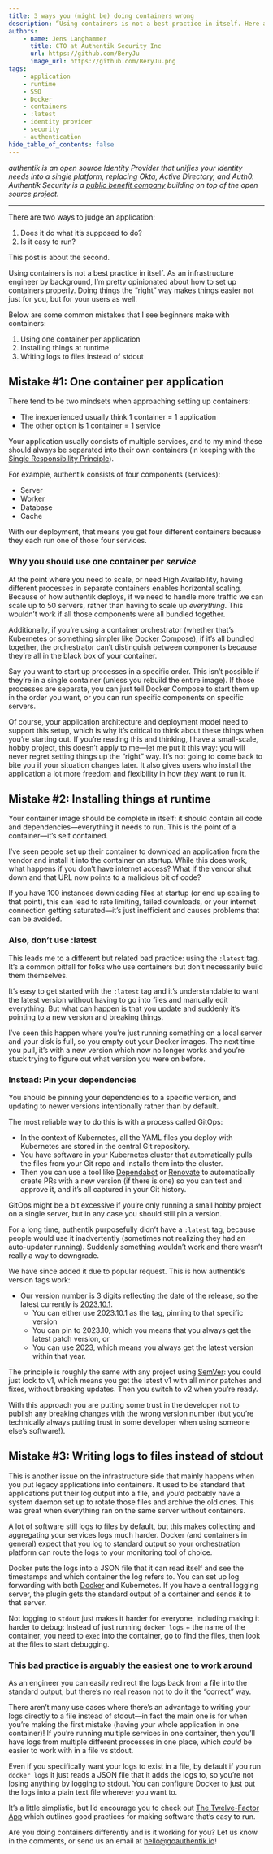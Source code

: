 ```yaml
---
title: 3 ways you (might be) doing containers wrong
description: “Using containers is not a best practice in itself. Here are some mistakes beginners make with containers, and how we set them up correctly at authentik.”
authors:
    - name: Jens Langhammer
      title: CTO at Authentik Security Inc
      url: https://github.com/BeryJu
      image_url: https://github.com/BeryJu.png
tags:
    - application
    - runtime
    - SSO
    - Docker
    - containers
    - :latest
    - identity provider
    - security
    - authentication
hide_table_of_contents: false
---
```


_authentik is an open source Identity Provider that unifies your identity needs into a single platform, replacing Okta, Active Directory, and Auth0. Authentik Security is a [public benefit company](https://github.com/OpenCoreVentures/ocv-public-benefit-company/blob/main/ocv-public-benefit-company-charter.md) building on top of the open source project._

---

There are two ways to judge an application:

1. Does it do what it’s supposed to do?
2. Is it easy to run?

This post is about the second.

Using containers is not a best practice in itself. As an infrastructure engineer by background, I’m pretty opinionated about how to set up containers properly. Doing things the “right” way makes things easier not just for you, but for your users as well.

Below are some common mistakes that I see beginners make with containers:

1. Using one container per application
2. Installing things at runtime
3. Writing logs to files instead of stdout

## Mistake #1: One container per application

There tend to be two mindsets when approaching setting up containers:

-   The inexperienced usually think 1 container = 1 application
-   The other option is 1 container = 1 service

Your application usually consists of multiple services, and to my mind these should always be separated into their own containers (in keeping with the [Single Responsibility Principle](https://en.wikipedia.org/wiki/Single-responsibility_principle)).

For example, authentik consists of four components (services):

-   Server
-   Worker
-   Database
-   Cache

With our deployment, that means you get four different containers because they each run one of those four services.

### Why you should use one container per _service_

At the point where you need to scale, or need High Availability, having different processes in separate containers enables horizontal scaling. Because of how authentik deploys, if we need to handle more traffic we can scale up to 50 servers, rather than having to scale up _everything_. This wouldn’t work if all those components were all bundled together.

Additionally, if you’re using a container orchestrator (whether that’s Kubernetes or something simpler like [Docker Compose](https://goauthentik.io/docs/installation/docker-compose)), if it’s all bundled together, the orchestrator can’t distinguish between components because they’re all in the black box of your container.

Say you want to start up processes in a specific order. This isn’t possible if they’re in a single container (unless you rebuild the entire image). If those processes are separate, you can just tell Docker Compose to start them up in the order you want, or you can run specific components on specific servers.

Of course, your application architecture and deployment model need to support this setup, which is why it’s critical to think about these things when you’re starting out. If you’re reading this and thinking, I have a small-scale, hobby project, this doesn’t apply to me—let me put it this way: you will never regret setting things up the “right” way. It’s not going to come back to bite you if your situation changes later. It also gives users who install the application a lot more freedom and flexibility in how _they_ want to run it.

## Mistake #2: Installing things at runtime

Your container image should be complete in itself: it should contain all code and dependencies—everything it needs to run. This is the point of a container—it’s self contained.

I’ve seen people set up their container to download an application from the vendor and install it into the container on startup. While this does work, what happens if you don’t have internet access? What if the vendor shut down and that URL now points to a malicious bit of code?

If you have 100 instances downloading files at startup (or end up scaling to that point), this can lead to rate limiting, failed downloads, or your internet connection getting saturated—it’s just inefficient and causes problems that can be avoided.

### Also, don’t use :latest

This leads me to a different but related bad practice: using the `:latest` tag. It’s a common pitfall for folks who use containers but don’t necessarily build them themselves.

It’s easy to get started with the `:latest` tag and it’s understandable to want the latest version without having to go into files and manually edit everything. But what can happen is that you update and suddenly it’s pointing to a new version and breaking things.

I’ve seen this happen where you’re just running something on a local server and your disk is full, so you empty out your Docker images. The next time you pull, it’s with a new version which now no longer works and you’re stuck trying to figure out what version you were on before.

### Instead: Pin your dependencies

You should be pinning your dependencies to a specific version, and updating to newer versions intentionally rather than by default.

The most reliable way to do this is with a process called GitOps:

-   In the context of Kubernetes, all the YAML files you deploy with Kubernetes are stored in the central Git repository.
-   You have software in your Kubernetes cluster that automatically pulls the files from your Git repo and installs them into the cluster.
-   Then you can use a tool like [Dependabot](https://github.com/dependabot) or [Renovate](https://github.com/renovatebot/renovate) to automatically create PRs with a new version (if there is one) so you can test and approve it, and it’s all captured in your Git history.

GitOps might be a bit excessive if you’re only running a small hobby project on a single server, but in any case you should still pin a version.

For a long time, authentik purposefully didn’t have a `:latest` tag, because people would use it inadvertently (sometimes not realizing they had an auto-updater running). Suddenly something wouldn’t work and there wasn’t really a way to downgrade.

We have since added it due to popular request. This is how authentik’s version tags work:

-   Our version number is 3 digits reflecting the date of the release, so the latest currently is [2023.10.1](https://goauthentik.io/docs/releases/2023.10).
    -   You can either use 2023.10.1 as the tag, pinning to that specific version
    -   You can pin to 2023.10, which you means that you always get the latest patch version, or
    -   You can use 2023, which means you always get the latest version within that year.

The principle is roughly the same with any project using [SemVer](https://semver.org/): you could just lock to v1, which means you get the latest v1 with all minor patches and fixes, without breaking updates. Then you switch to v2 when you’re ready.

With this approach you are putting some trust in the developer not to publish any breaking changes with the wrong version number (but you’re technically always putting trust in some developer when using someone else’s software!).

## Mistake #3: Writing logs to files instead of stdout

This is another issue on the infrastructure side that mainly happens when you put legacy applications into containers. It used to be standard that applications put their log output into a file, and you’d probably have a system daemon set up to rotate those files and archive the old ones. This was great when everything ran on the same server without containers.

A lot of software still logs to files by default, but this makes collecting and aggregating your services logs much harder. Docker (and containers in general) expect that you log to standard output so your orchestration platform can route the logs to your monitoring tool of choice.

Docker puts the logs into a JSON file that it can read itself and see the timestamps and which container the log refers to. You can set up log forwarding with both [Docker]() and Kubernetes. If you have a central logging server, the plugin gets the standard output of a container and sends it to that server.

Not logging to `stdout` just makes it harder for everyone, including making it harder to debug: Instead of just running `docker logs` + the name of the container, you need to `exec` into the container, go to find the files, then look at the files to start debugging.

### This bad practice is arguably the easiest one to work around

As an engineer you can easily redirect the logs back from a file into the standard output, but there’s no real reason not to do it the “correct” way.

There aren’t many use cases where there’s an advantage to writing your logs directly to a file instead of stdout—in fact the main one is for when you’re making the first mistake (having your whole application in one container)! If you’re running multiple services in one container, then you’ll have logs from multiple different processes in one place, which _could_ be easier to work with in a file vs stdout.

Even if you specifically want your logs to exist in a file, by default if you run `docker logs` it just reads a JSON file that it adds the logs to, so you’re not losing anything by logging to stdout. You can configure Docker to just put the logs into a plain text file wherever you want to.

It’s a little simplistic, but I’d encourage you to check out [The Twelve-Factor App](https://12factor.net/) which outlines good practices for making software that’s easy to run.

Are you doing containers differently and is it working for you? Let us know in the comments, or send us an email at hello@goauthentik.io!

